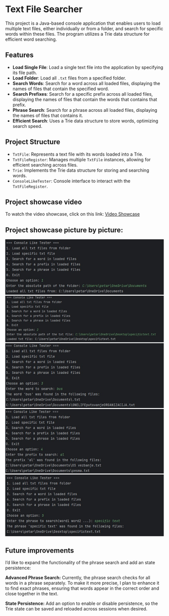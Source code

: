 
# Text File Searcher

This project is a Java-based console application that enables users to load multiple text files, either individually or from a folder, and search for specific words within these files. The program utilizes a Trie data structure for efficient word searching.

## Features

- **Load Single File**: Load a single text file into the application by specifying its file path.
- **Load Folder**: Load all `.txt` files from a specified folder.
- **Search Words**: Search for a word across all loaded files, displaying the names of files that contain the specified word.
- **Search Prefixes**: Search for a specific prefix across all loaded files, displaying the names of files that contain the words that contains that prefix.
- **Phrase Search**: Search for a phrase across all loaded files, displaying the names of files that contains it.
- **Efficient Search**: Uses a Trie data structure to store words, optimizing search speed.

## Project Structure

- `TxtFile`: Represents a text file with its words loaded into a Trie.
- `TxtFileRegister`: Manages multiple `TxtFile` instances, allowing for efficient searching across files.
- `Trie`: Implements the Trie data structure for storing and searching words.
- `ConsoleLikeTester`: Console interface to interact with the `TxtFileRegister`.

## Project showcase video

To watch the video showcase, click on this link: [Video Showcase](https://youtu.be/B77tj6_EPEw)

## Project showcase picture by picture:

![Screenshot 1](screenshots/sc1.jpg)
![Screenshot 2](screenshots/sc2.jpg)
![Screenshot 3](screenshots/sc3.jpg)
![Screenshot 4](screenshots/sc4.jpg)
![Screenshot 5](screenshots/sc5.jpg)


## Future improvements
I’d like to expand the functionality of the phrase search and add an state persistence:

**Advanced Phrase Search:** Currently, the phrase search checks for all words in a phrase separately. To make it more precise, I plan to enhance it to find exact phrases, ensuring that words appear in the correct order and close together in the text.

**State Persistence:** Add an option to enable or disable persistence, so the Trie state can be saved and reloaded across sessions when desired.
